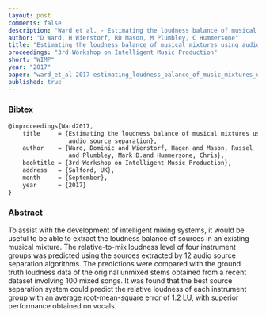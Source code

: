 ```yaml
---
layout: post
comments: false
description: "Ward et al. - Estimating the loudness balance of musical mixtures using audio source separation"
author: "D Ward, H Wierstorf, RD Mason, M Plumbley, C Hummersone"
title: "Estimating the loudness balance of musical mixtures using audio source separation"
proceedings: "3rd Workshop on Intelligent Music Production"
short: "WIMP"
year: "2017"
paper: "ward_et_al-2017-estimating_loudness_balance_of_music_mixtures_using_source_separation.pdf"
published: true
---
```


### Bibtex

```latex
@inproceedings{Ward2017,
    title     = {Estimating the loudness balance of musical mixtures using
                 audio source separation},
    author    = {Ward, Dominic and Wierstorf, Hagen and Mason, Russel
                 and Plumbley, Mark D.and Hummersone, Chris},
    booktitle = {3rd Workshop on Intelligent Music Production},
    address   = {Salford, UK},
    month     = {September},
    year      = {2017}
}
```

### Abstract

To assist with the development of intelligent mixing systems, it would be useful
to be able to extract the loudness balance of sources in an existing musical
mixture. The relative-to-mix loudness level of four instrument groups was
predicted using the sources extracted by 12 audio source separation algorithms.
The predictions were compared with the ground truth loudness data of the
original unmixed stems obtained from a recent dataset involving 100 mixed songs.
It was found that the best source separation system could predict the relative
loudness of each instrument group with an average root-mean-square error of 1.2
LU, with superior performance obtained on vocals.
